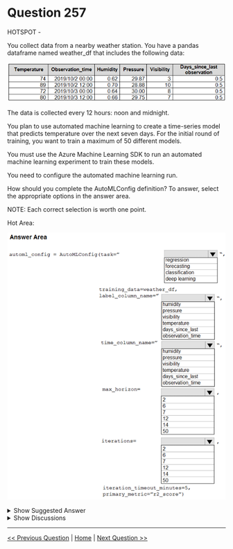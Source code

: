 # Question 257

HOTSPOT -

You collect data from a nearby weather station. You have a pandas dataframe named weather_df that includes the following data:

![Question Image](images/q257_q_0027200001.png)

The data is collected every 12 hours: noon and midnight.

You plan to use automated machine learning to create a time-series model that predicts temperature over the next seven days. For the initial round of training, you want to train a maximum of 50 different models.

You must use the Azure Machine Learning SDK to run an automated machine learning experiment to train these models.

You need to configure the automated machine learning run.

How should you complete the AutoMLConfig definition? To answer, select the appropriate options in the answer area.

NOTE: Each correct selection is worth one point.

Hot Area:

![Question Image](images/q257_q_0027400001.png)

<details>
  <summary>Show Suggested Answer</summary>

  <img src="images/q257_ans_0_image609.png" alt="Answer Image"><br>

</details>

<details>
  <summary>Show Discussions</summary>

<blockquote><p><strong>Anty85</strong> <code>(Thu 15 Sep 2022 13:15)</code> - <em>Upvotes: 39</em></p><p>Shouldn&#x27;t max_horizon be 14?</p></blockquote>
<blockquote><p><strong>TsotneT</strong> <code>(Sun 18 Sep 2022 19:59)</code> - <em>Upvotes: 7</em></p><p>Agreed.</p></blockquote>
<blockquote><p><strong>jiglesia22</strong> <code>(Wed 21 Sep 2022 11:35)</code> - <em>Upvotes: 2</em></p><p>max_horizon is 7, not 14. The pattern is repeated over time is every two observations, that is to say every day, so max_horizon 7 will show a prediction for the next 7 &quot;patterns&quot;, the next 7 days.</p></blockquote>
<blockquote><p><strong>ACSC</strong> <code>(Tue 11 Oct 2022 10:41)</code> - <em>Upvotes: 19</em></p><p>Time interval is 12 hours, so answer is 14.</p></blockquote>
<blockquote><p><strong>ac45863</strong> <code>(Fri 07 Oct 2022 23:35)</code> - <em>Upvotes: 18</em></p><p>In my opinion max_horizon should be 14, i.e. 14 units of 12 hours frequency mean 7 days ahead.</p></blockquote>
<blockquote><p><strong>MattAnya</strong> <code>(Thu 04 Jul 2024 05:51)</code> - <em>Upvotes: 6</em></p><p>on 03 Jan 2023</p></blockquote>
<blockquote><p><strong>giusecozza</strong> <code>(Thu 07 Mar 2024 11:44)</code> - <em>Upvotes: 2</em></p><p>&quot;The forecast horizon is how many periods forward you would like to forecast. This integer horizon is in units of the timeseries frequency (e.g. daily, weekly). Periods are inferred from your data.&quot;

In our case, time interval is 12 hours. We would need to forecast 14 periods forward to gain a prediction over the next 7 days. So, 14 should be the answer

https://github.com/Azure/azureml-examples/blob/main/python-sdk/tutorials/automl-with-azureml/forecasting-hierarchical-timeseries/auto-ml-forecasting-hierarchical-timeseries.ipynb</p></blockquote>
<blockquote><p><strong>pancman</strong> <code>(Wed 11 Oct 2023 02:10)</code> - <em>Upvotes: 2</em></p><p>max_horizon should certainly be 14</p></blockquote>
<blockquote><p><strong>kkkk_jjjj</strong> <code>(Mon 18 Sep 2023 08:44)</code> - <em>Upvotes: 2</em></p><p>on exam 18/03/2022</p></blockquote>
<blockquote><p><strong>JoshuaXu</strong> <code>(Sat 06 May 2023 22:01)</code> - <em>Upvotes: 2</em></p><p>on Exam 6 Nov 2021, and max_horizon in my opinion is 14.</p></blockquote>
<blockquote><p><strong>pkal</strong> <code>(Sat 25 Mar 2023 00:22)</code> - <em>Upvotes: 1</em></p><p>on exam 9/24/2021</p></blockquote>
<blockquote><p><strong>ljljljlj</strong> <code>(Wed 11 Jan 2023 15:10)</code> - <em>Upvotes: 2</em></p><p>On exam 2021/7/10</p></blockquote>
<blockquote><p><strong>levm39</strong> <code>(Sat 10 Dec 2022 09:28)</code> - <em>Upvotes: 6</em></p><p>max_horizon
The desired maximum forecast horizon in units of time-series frequency. The default value is 1.

Units are based on the time interval of your training data, e.g., monthly, weekly that the forecaster should predict out. When task type is forecasting, this parameter is required. For more information on setting forecasting parameters, see Auto-train a time-series forecast model. This setting is being deprecated. Please use forecasting_parameters instead

Answer is 14 instead of 7 based on the documentation. (Units are based on the time interval of your training data)</p></blockquote>
<blockquote><p><strong>rishi_ram</strong> <code>(Wed 07 Dec 2022 13:47)</code> - <em>Upvotes: 3</em></p><p>Exact Question was there in June 2021 Exam</p></blockquote>
<blockquote><p><strong>Lucario95</strong> <code>(Wed 23 Nov 2022 10:56)</code> - <em>Upvotes: 3</em></p><p>I also agree with 14 as max_horizon</p></blockquote>
<blockquote><p><strong>ziizai</strong> <code>(Tue 15 Nov 2022 03:10)</code> - <em>Upvotes: 2</em></p><p>It says max_horizon is deprecated.
https://docs.microsoft.com/en-us/python/api/azureml-train-automl-client/azureml.train.automl.automlconfig.automlconfig?view=azure-ml-py</p></blockquote>

</details>

---

[<< Previous Question](question_256.md) | [Home](/index.md) | [Next Question >>](question_258.md)

